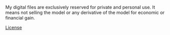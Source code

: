 My digital files are exclusively reserved for private and personal use. It means not selling the model or any derivative of the model for economic or financial gain.

[License](https://creativecommons.org/licenses/by-nc-sa/4.0/)



